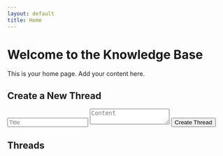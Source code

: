 ```yaml
---
layout: default
title: Home
---
```


# Welcome to the Knowledge Base

This is your home page. Add your content here.

<div class="thread-container">
  <h2>Create a New Thread</h2>
  <form id="thread-form">
    <input type="text" id="thread-title" placeholder="Title" required>
    <textarea id="thread-content" placeholder="Content" required></textarea>
    <button type="submit">Create Thread</button>
  </form>
  
  <h2>Threads</h2>
  <ul id="threads"></ul>
</div>
